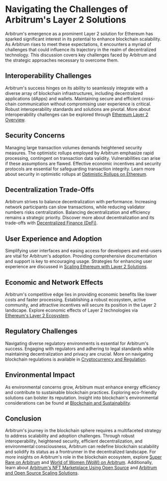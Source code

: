 # Navigating the Challenges of Arbitrum's Layer 2 Solutions

Arbitrum's emergence as a prominent Layer 2 solution for Ethereum has sparked significant interest in its potential to enhance blockchain scalability. As Arbitrum rises to meet these expectations, it encounters a myriad of challenges that could influence its trajectory in the realm of decentralized technology. This discussion covers key challenges faced by Arbitrum and the strategic approaches necessary to overcome them.

## Interoperability Challenges

Arbitrum's success hinges on its ability to seamlessly integrate with a diverse array of blockchain infrastructures, including decentralized applications (dApps) and wallets. Maintaining secure and efficient cross-chain communication without compromising user experience is critical. Robust interoperability standards and solutions are pivotal. More about interoperability challenges can be explored through [Ethereum Layer 2 Overview](https://ethereum.org/en/developers/docs/layer-2-scaling/).

## Security Concerns

Managing large transaction volumes demands heightened security measures. The optimistic rollups employed by Arbitrum emphasize rapid processing, contingent on transaction data validity. Vulnerabilities can arise if these assumptions are flawed. Effective economic incentives and security protocols are essential for safeguarding transaction integrity. Learn more about security in optimistic rollups at [Optimistic Rollups on Ethereum](https://www.consensys.net/blog/blockchain-explained/what-are-optimistic-rollups/).

## Decentralization Trade-Offs

Arbitrum strives to balance decentralization with performance. Increasing network participants can slow transactions, while reducing validator numbers risks centralization. Balancing decentralization and efficiency remains a strategic priority. Discover more about decentralization and its trade-offs with [Decentralized Finance (DeFi)](https://ethereum.org/en/defi/).

## User Experience and Adoption

Simplifying user interfaces and easing access for developers and end-users are vital for Arbitrum's adoption. Providing comprehensive documentation and support is key to encouraging usage. Strategies for enhancing user experience are discussed in [Scaling Ethereum with Layer 2 Solutions](https://blog.ethereum.org/2021/08/30/ethereum-layer-2-scaling/).

## Economic and Network Effects

Arbitrum's competitive edge lies in providing economic benefits like lower costs and faster processing. Establishing a robust ecosystem, active community, and attractive incentives will secure its position in the Layer 2 landscape. Explore economic effects of Layer 2 technologies via [Ethereum's Layer 2 Ecosystem](https://ethereum.org/en/community/).

## Regulatory Challenges

Navigating diverse regulatory environments is essential for Arbitrum's success. Engaging with regulators and adhering to legal standards while maintaining decentralization and privacy are crucial. More on navigating blockchain regulations is available in [Cryptocurrency and Regulation](https://blockchainhub.net/blockchain-regulation/).

## Environmental Impact

As environmental concerns grow, Arbitrum must enhance energy efficiency and contribute to sustainable blockchain practices. Exploring eco-friendly solutions can bolster its reputation. Insight into blockchain's environmental considerations can be found at [Blockchain and Sustainability](https://cointelegraph.com/news/blockchain-sustainability).

## Conclusion

Arbitrum's journey in the blockchain sphere requires a multifaceted strategy to address scalability and adoption challenges. Through robust interoperability, heightened security, efficient decentralization, and environmental consciousness, Arbitrum can redefine blockchain scalability and solidify its status as a frontrunner in the decentralized landscape. For more insights on Arbitrum's role in the blockchain ecosystem, explore [Super Rare on Arbitrum](https://www.license-token.com/wiki/super-rare-on-arbitrum) and [World of Women (WoW) on Arbitrum](https://www.license-token.com/wiki/world-of-women-wo-w-on-arbitrum). Additionally, learn about [Arbitrum's NFT Marketplace Using Open Source](https://www.license-token.com/wiki/arbitrum-nft-marketplace-using-open-source) and [Arbitrum and Open Source Scaling Solutions](https://www.license-token.com/wiki/arbitrum-and-open-source-scaling-solutions).